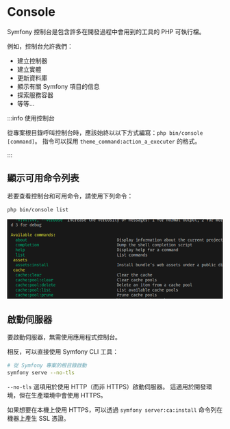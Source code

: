 # Console

Symfony 控制台是包含許多在開發過程中會用到的工具的 PHP 可執行檔。

例如，控制台允許我們：

-   建立控制器
-   建立實體
-   更新資料庫
-   顯示有關 Symfony 項目的信息
-   探索服務容器
-   等等...

:::info 使用控制台

從專案根目錄呼叫控制台時，應該始終以以下方式編寫：`php bin/console [command]`。 指令可以採用 `theme_command:action_a_executer` 的格式。

:::

## 顯示可用命令列表

若要查看控制台和可用命令，請使用下列命令：

```bash
php bin/console list
```

![console-output](./assets/img/console-output.png)

## 啟動伺服器

要啟動伺服器，無需使用應用程式控制台。

相反，可以直接使用 Symfony CLI 工具：

```bash
# 從 Symfony 專案的根目錄啟動
symfony serve --no-tls
```

`--no-tls` 選項用於使用 HTTP（而非 HTTPS）啟動伺服器。 這適用於開發環境，但在生產環境中會使用 HTTPS。

如果想要在本機上使用 HTTPS，可以透過 `symfony server:ca:install` 命令列在機器上產生 SSL 憑證。
